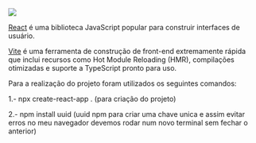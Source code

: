 <img src="Img-ListaContato.png"> 

[React](https://reactjs.org/) é uma biblioteca JavaScript popular para construir interfaces de usuário.

[Vite](https://vitejs.dev/) é uma ferramenta de construção de front-end extremamente rápida que inclui recursos como Hot Module Reloading (HMR), compilações otimizadas e suporte a TypeScript pronto para uso.

Para a realização do projeto foram utilizados os seguintes comandos:

1.- npx create-react-app . (para criação do projeto)

2.- npm install uuid (uuid npm para criar uma chave unica e assim evitar erros no meu navegador devemos rodar num novo terminal sem fechar o anterior)
